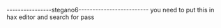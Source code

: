 ----------------stegano6-------------------------
you need to put this in hax editor and search for pass
